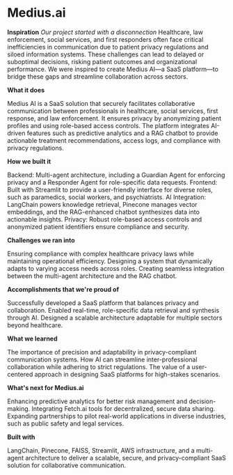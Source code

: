 # Medius.ai


**Inspiration**
_Our project started with a disconnection_
Healthcare, law enforcement, social services, and first responders often face critical inefficiencies in communication due to patient privacy regulations and siloed information systems. These challenges can lead to delayed or suboptimal decisions, risking patient outcomes and organizational performance. We were inspired to create Medius AI—a SaaS platform—to bridge these gaps and streamline collaboration across sectors.

**What it does**

Medius AI is a SaaS solution that securely facilitates collaborative communication between professionals in healthcare, social services, first response, and law enforcement. It ensures privacy by anonymizing patient profiles and using role-based access controls. The platform integrates AI-driven features such as predictive analytics and a RAG chatbot to provide actionable treatment recommendations, access logs, and compliance with privacy regulations.

**How we built it**

Backend: Multi-agent architecture, including a Guardian Agent for enforcing privacy and a Responder Agent for role-specific data requests.
Frontend: Built with Streamlit to provide a user-friendly interface for diverse roles, such as paramedics, social workers, and psychiatrists.
AI Integration: LangChain powers knowledge retrieval, Pinecone manages vector embeddings, and the RAG-enhanced chatbot synthesizes data into actionable insights.
Privacy: Robust role-based access controls and anonymized patient identifiers ensure compliance and security.

**Challenges we ran into**

Ensuring compliance with complex healthcare privacy laws while maintaining operational efficiency.
Designing a system that dynamically adapts to varying access needs across roles.
Creating seamless integration between the multi-agent architecture and the RAG chatbot.

**Accomplishments that we're proud of**

Successfully developed a SaaS platform that balances privacy and collaboration.
Enabled real-time, role-specific data retrieval and synthesis through AI.
Designed a scalable architecture adaptable for multiple sectors beyond healthcare.

**What we learned**

The importance of precision and adaptability in privacy-compliant communication systems.
How AI can streamline inter-professional collaboration while adhering to strict regulations.
The value of a user-centered approach in designing SaaS platforms for high-stakes scenarios.

**What's next for Medius.ai**

Enhancing predictive analytics for better risk management and decision-making.
Integrating Fetch.ai tools for decentralized, secure data sharing.
Expanding partnerships to pilot real-world applications in diverse industries, such as public safety and legal services.

**Built with**

LangChain, Pinecone, FAISS, Streamlit, AWS infrastructure, and a multi-agent architecture to deliver a scalable, secure, and privacy-compliant SaaS solution for collaborative communication.
